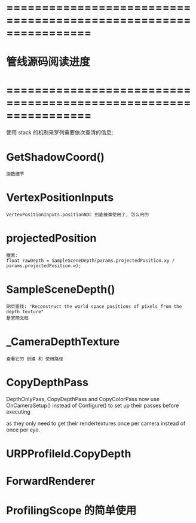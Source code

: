 # ================================================================ #
#                 管线源码阅读进度
# ================================================================ #
使用 stack 的机制来罗列需要依次查清的信息;


# GetShadowCoord()
    函数细节


# VertexPositionInputs

    VertexPositionInputs.positionNDC 到底被谁使用了, 怎么用的


# projectedPosition
    搜索:
    float rawDepth = SampleSceneDepth(params.projectedPosition.xy / params.projectedPosition.w);


# SampleSceneDepth()

    网页查找: "Reconstruct the world space positions of pixels from the depth texture"
    是官网文档


# _CameraDepthTexture
    查看它的 创建 和 使用路径

# CopyDepthPass
DepthOnlyPass, CopyDepthPass and CopyColorPass now use OnCameraSetup() instead of Configure() 
to set up their passes before executing 

as they only need to get their rendertextures once per camera instead of once per eye.


# URPProfileId.CopyDepth


# ForwardRenderer


# ProfilingScope 的简单使用


















